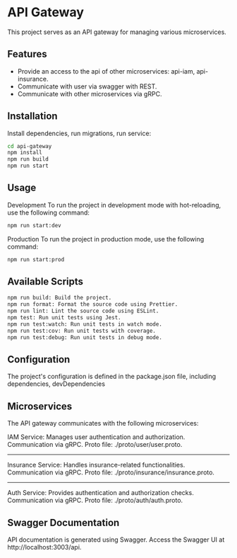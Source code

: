 # API Gateway

This project serves as an API gateway for managing various microservices.

## Features

- Provide an access to the api of other microservices: api-iam, api-insurance.
- Communicate with user via swagger with REST.
- Communicate with other microservices via gRPC.

## Installation

Install dependencies, run migrations, run service:

```bash
cd api-gateway
npm install
npm run build
npm run start
```

## Usage

Development
To run the project in development mode with hot-reloading, use the following command:

```bash
npm run start:dev
```

Production
To run the project in production mode, use the following command:

```bash
npm run start:prod
```

## Available Scripts

```bash
npm run build: Build the project.
npm run format: Format the source code using Prettier.
npm run lint: Lint the source code using ESLint.
npm test: Run unit tests using Jest.
npm run test:watch: Run unit tests in watch mode.
npm run test:cov: Run unit tests with coverage.
npm run test:debug: Run unit tests in debug mode.
```

## Configuration

The project's configuration is defined in the package.json file, including dependencies, devDependencies

## Microservices

The API gateway communicates with the following microservices:

IAM Service: Manages user authentication and authorization.
Communication via gRPC.
Proto file: ./proto/user/user.proto.

---

Insurance Service: Handles insurance-related functionalities.
Communication via gRPC.
Proto file: ./proto/insurance/insurance.proto.

---

Auth Service: Provides authentication and authorization checks.
Communication via gRPC.
Proto file: ./proto/auth/auth.proto.

## Swagger Documentation

API documentation is generated using Swagger. Access the Swagger UI at http://localhost:3003/api.
